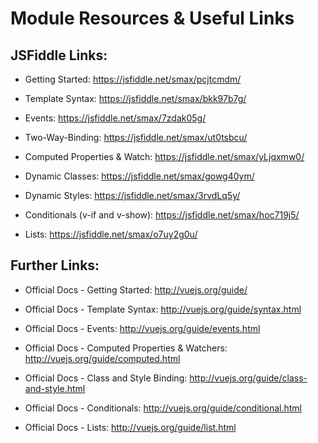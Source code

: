 # Module Resources & Useful Links
## JSFiddle Links:

* Getting Started: https://jsfiddle.net/smax/pcjtcmdm/

* Template Syntax: https://jsfiddle.net/smax/bkk97b7g/

* Events: https://jsfiddle.net/smax/7zdak05g/

* Two-Way-Binding: https://jsfiddle.net/smax/ut0tsbcu/

* Computed Properties & Watch: https://jsfiddle.net/smax/yLjqxmw0/

* Dynamic Classes: https://jsfiddle.net/smax/gowg40ym/

* Dynamic Styles: https://jsfiddle.net/smax/3rvdLq5y/

* Conditionals (v-if and v-show): https://jsfiddle.net/smax/hoc719j5/

* Lists: https://jsfiddle.net/smax/o7uy2g0u/

## Further Links:

* Official Docs - Getting Started: http://vuejs.org/guide/

* Official Docs - Template Syntax: http://vuejs.org/guide/syntax.html

* Official Docs - Events: http://vuejs.org/guide/events.html

* Official Docs - Computed Properties & Watchers: 
http://vuejs.org/guide/computed.html

* Official Docs - Class and Style Binding: http://vuejs.org/guide/class-and-style.html

* Official Docs - Conditionals: http://vuejs.org/guide/conditional.html

* Official Docs - Lists: http://vuejs.org/guide/list.html